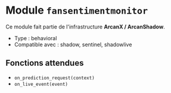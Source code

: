 # Module `fansentimentmonitor`

Ce module fait partie de l'infrastructure **ArcanX / ArcanShadow**.

- Type : behavioral
- Compatible avec : shadow, sentinel, shadowlive

## Fonctions attendues
- `on_prediction_request(context)`
- `on_live_event(event)`
